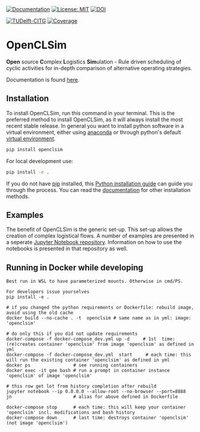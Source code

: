 [![Documentation](https://img.shields.io/badge/sphinx-documentation-informational.svg)](https://openclsim.readthedocs.io)
[![License: MIT](https://img.shields.io/badge/License-MIT-informational.svg)](https://github.com/TUDelft-CITG/OpenCLSim/blob/master/LICENSE.txt)
[![DOI](https://zenodo.org/badge/DOI/10.5281/zenodo.3730615.svg)](https://doi.org/10.5281/zenodo.3730615)

[![TUDelft-CITG](https://circleci.com/gh/TUDelft-CITG/OpenCLSim.svg?style=shield&circle-token=67039e627635ec2df77bd71187281502e07d9d9d)](https://circleci.com/gh/TUDelft-CITG/OpenCLSim)
[![Coverage](https://artifact-getter.herokuapp.com/get_coverage_badge?circle_url=https://circleci.com/gh/TUDelft-CITG/OpenCLSim&circle_token=71a2d04271d4f8ae4a10c09785e69eeed8d9e93f=str)](https://artifact-getter.herokuapp.com/get_coverage_report?circle_url=https://circleci.com/gh/TUDelft-CITG/OpenCLSim&circle_token=71a2d04271d4f8ae4a10c09785e69eeed8d9e93f)

# OpenCLSim

**Open** source **C**omplex **L**ogistics **Sim**ulation - Rule driven scheduling of cyclic activities for in-depth comparison of alternative operating strategies.

Documentation is found [here](https://openclsim.readthedocs.io).

## Installation

To install OpenCLSim, run this command in your terminal. This is the preferred method to install OpenCLSim, as it will always install the most recent stable release. In general you want to install python software in a virtual environment, either using [anaconda](https://docs.anaconda.com/anaconda/install/) or through python's default [virtual environment](https://docs.python.org/3/tutorial/venv.html).

``` bash
pip install openclsim
```

For local development use:

``` bash
pip install -e .
```

If you do not have [pip](https://pip.pypa.io) installed, this [Python installation guide](http://docs.python-guide.org/en/latest/starting/installation/) can guide you through the process. You can read the [documentation](https://openclsim.readthedocs.io/en/latest/installation.html) for other installation methods.

## Examples

The benefit of OpenCLSim is the generic set-up. This set-up allows the creation of complex logistical flows. A number of examples are presented in a seperate [Jupyter Notebook repository](https://github.com/TUDelft-CITG/OpenCLSim-Notebooks). Information on how to use the notebooks is presented in that repository as well.

## Running in Docker while developing

	Best run in WSL to have parameterized mounts. Otherwise in cmd/PS.
	
	For developers issue yourselves
	pip install -e .

	# if you changed the python requirements or Dockerfile: rebuild image, avoid using the old cache
	docker build --no-cache . -t  openclsim # same name as in yml: image: 'openclsim'
	
	# do only this if you did not update requirements
    docker-compose -f docker-compose_dev.yml up -d     # 1st  time: (re)creates container 'openclsim' from image 'openclsim' as defined in yml
    docker-compose -f docker-compose_dev.yml  start     # each time: this will run the existing container 'openclsim' as defined in yml
    docker ps                # see running containers
    docker exec -it gee bash # run a prompt in container instance 'openclsim' of image 'openclsim'
	
	# this row get lot from history completion after rebuild
    jupyter notebook --ip 0.0.0.0 --allow-root --no-browser --port=8888
	jn                       # alias for above defined in Dockerfile
	
    docker-compose stop      # each time: this will keep your container 'openclsim' incl. modifications and bash history
    docker-compose down      # last time: destroys container 'openclsim' (not image 'openclsim')
